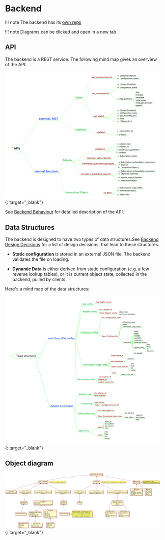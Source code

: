 # Backend

!!! note 
    The backend has its [own repo](https://bitbucket.org/ma14pace/movin-things-backend)

!!! note
    Diagrams can be clicked and open in a new tab

## API

The backend is a REST service. The following mind map gives
an overview of the API:

[![API](./mind_maps/APIs.png)](./mind_maps/APIs.png){: target="_blank"}

See [Backend Behaviour](backend_behaviour.md) for detailed
description of the API.

## Data Structures

The backend is designed to have two types of data
structures.See [Backend Design
Decisions](backend_overview.md) for a list of design
decisions, that lead to these structures.

* __Static configuration__ is stored in an external JSON file. 
  The backend validates the file on loading.
  
* __Dynamic Data__ is either derived from static configuration
  (e.g. a few reverse lookup tables), or it is current object
  state, collected in the backend, pulled by clients.

Here's a mind map of the data structures:

[![Data structures](./mind_maps/DataStructures.png)](./mind_maps/DataStructures.png){: target="_blank"}

## Object diagram

[![Backend data structures](./uml/backend_data_structures.png)](./uml/backend_data_structures.png){: target="_blank"}

